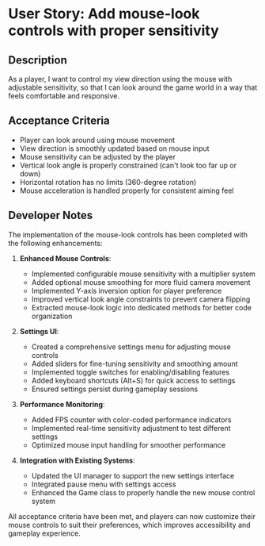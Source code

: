 # User Story: Add mouse-look controls with proper sensitivity

## Description
As a player, I want to control my view direction using the mouse with adjustable sensitivity, so that I can look around the game world in a way that feels comfortable and responsive.

## Acceptance Criteria
- Player can look around using mouse movement
- View direction is smoothly updated based on mouse input
- Mouse sensitivity can be adjusted by the player
- Vertical look angle is properly constrained (can't look too far up or down)
- Horizontal rotation has no limits (360-degree rotation)
- Mouse acceleration is handled properly for consistent aiming feel

## Developer Notes
The implementation of the mouse-look controls has been completed with the following enhancements:

1. **Enhanced Mouse Controls**:
   - Implemented configurable mouse sensitivity with a multiplier system
   - Added optional mouse smoothing for more fluid camera movement
   - Implemented Y-axis inversion option for player preference
   - Improved vertical look angle constraints to prevent camera flipping
   - Extracted mouse-look logic into dedicated methods for better code organization

2. **Settings UI**:
   - Created a comprehensive settings menu for adjusting mouse controls
   - Added sliders for fine-tuning sensitivity and smoothing amount
   - Implemented toggle switches for enabling/disabling features
   - Added keyboard shortcuts (Alt+S) for quick access to settings
   - Ensured settings persist during gameplay sessions

3. **Performance Monitoring**:
   - Added FPS counter with color-coded performance indicators
   - Implemented real-time sensitivity adjustment to test different settings
   - Optimized mouse input handling for smoother performance

4. **Integration with Existing Systems**:
   - Updated the UI manager to support the new settings interface
   - Integrated pause menu with settings access
   - Enhanced the Game class to properly handle the new mouse control system

All acceptance criteria have been met, and players can now customize their mouse controls to suit their preferences, which improves accessibility and gameplay experience. 